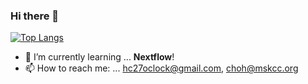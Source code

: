 ### Hi there 👋

[![Top Langs](https://github-readme-stats.vercel.app/api/top-langs/?username=hc27oclock)](https://github.com/hc27oclock/github-readme-stats)

- 🌱 I’m currently learning ...
  **Nextflow**!
- 📫 How to reach me: ...
  hc27oclock@gmail.com, choh@mskcc.org

<!--
**hc27oclock/hc27oclock** is a ✨ _special_ ✨ repository because its `README.md` (this file) appears on your GitHub profile.

Here are some ideas to get you started:

- 🔭 I’m currently working on ...
- 👯 I’m looking to collaborate on ...
- 🤔 I’m looking for help with ...
- 💬 Ask me about ...
- 😄 Pronouns: ...
- ⚡ Fun fact: ...
-->
